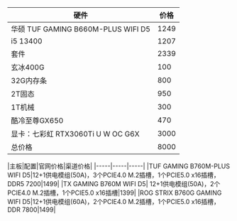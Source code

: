 |硬件|价格|
|-----|-----|
|华硕 TUF GAMING B660M-PLUS WIFI D5|1249|
|i5 13400|1207|
|套件|2339|
|玄冰400G|100|
|32G内存条|800|
|2T固态|950|
|1T机械|300|
|酷冷至尊GX650|470|
|显卡：七彩虹 RTX3060Ti U W OC G6X|3000|
|总价格|8000|


|主板|配置|官网价格|渠道价格|
|-----|-----|-----|
|TUF GAMING B760M-PLUS WIFI D5|12+1供电模组(50A)，3个PCIE4.0 M.2插槽，1个PCIE5.0 x16插槽，DDR5 7200|1499|
|TX GAMING B760M WIFI D5| 12+1供电模组(50A)，2个PCIE4.0 M.2插槽，1个PCIE5.0 x16插槽|1399|
|ROG STRIX B760G GAMING WIFI D5|12+1供电模组(60A)，2个PCIE4.0 M.2插槽，1个PCIE5.0 x16插槽，DDR 7800|1499|





